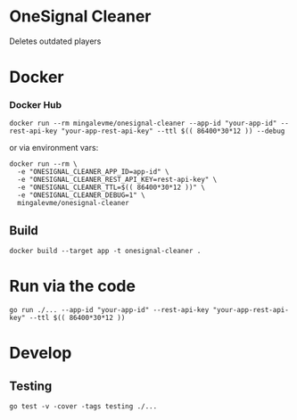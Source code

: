 # OneSignal Cleaner

Deletes outdated players

# Docker

### Docker Hub

```shell
docker run --rm mingalevme/onesignal-cleaner --app-id "your-app-id" --rest-api-key "your-app-rest-api-key" --ttl $(( 86400*30*12 )) --debug
```

or via environment vars:

```shell
docker run --rm \
  -e "ONESIGNAL_CLEANER_APP_ID=app-id" \
  -e "ONESIGNAL_CLEANER_REST_API_KEY=rest-api-key" \
  -e "ONESIGNAL_CLEANER_TTL=$(( 86400*30*12 ))" \
  -e "ONESIGNAL_CLEANER_DEBUG=1" \
  mingalevme/onesignal-cleaner
```

## Build

```shell
docker build --target app -t onesignal-cleaner .
```

# Run via the code

```shell
go run ./... --app-id "your-app-id" --rest-api-key "your-app-rest-api-key" --ttl $(( 86400*30*12 ))
```

# Develop

## Testing

```shell
go test -v -cover -tags testing ./...
```
